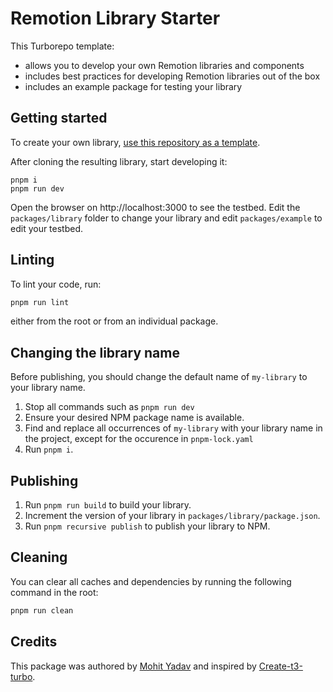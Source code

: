 # Remotion Library Starter

This Turborepo template:

- allows you to develop your own Remotion libraries and components
- includes best practices for developing Remotion libraries out of the box
- includes an example package for testing your library

## Getting started

To create your own library, [use this repository as a template](https://github.com/new?owner=remotion-dev&template_name=library-starter&template_owner=remotion-dev).

After cloning the resulting library, start developing it:

```
pnpm i
pnpm run dev
```

Open the browser on http://localhost:3000 to see the testbed.
Edit the `packages/library` folder to change your library and edit `packages/example` to edit your testbed.

## Linting

To lint your code, run:

```sh
pnpm run lint
```

either from the root or from an individual package.

## Changing the library name

Before publishing, you should change the default name of `my-library` to your library name.

1. Stop all commands such as `pnpm run dev`
1. Ensure your desired NPM package name is available.
1. Find and replace all occurrences of `my-library` with your library name in the project, except for the occurence in `pnpm-lock.yaml`
1. Run `pnpm i`.

## Publishing

1. Run `pnpm run build` to build your library.
1. Increment the version of your library in `packages/library/package.json`.
1. Run `pnpm recursive publish` to publish your library to NPM.

## Cleaning

You can clear all caches and dependencies by running the following command in the root:

```bash
pnpm run clean
```

## Credits

This package was authored by [Mohit Yadav](https://github.com/Just-Moh-it/) and inspired by [Create-t3-turbo](https://github.com/t3-oss/create-t3-turbo/).
